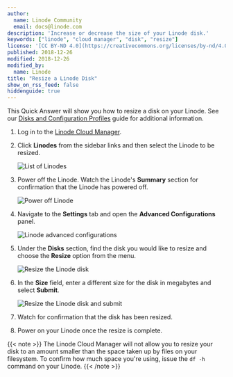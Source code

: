 ```yaml
---
author:
  name: Linode Community
  email: docs@linode.com
description: 'Increase or decrease the size of your Linode disk.'
keywords: ["linode", "cloud manager", "disk", "resize"]
license: '[CC BY-ND 4.0](https://creativecommons.org/licenses/by-nd/4.0)'
published: 2018-12-26
modified: 2018-12-26
modified_by:
  name: Linode
title: "Resize a Linode Disk"
show_on_rss_feed: false
hiddenguide: true
---
```

This Quick Answer will show you how to resize a disk on your Linode. See our [Disks and Configuration Profiles](/docs/platform/disk-images/disk-images-and-configuration-profiles/) guide for additional information.

1. Log in to the [Linode Cloud Manager](https://cloud.linode.com/).
1. Click **Linodes** from the sidebar links and then select the Linode to be resized.

    ![List of Linodes](linodes-list.png "List of all your Linodes")

1. Power off the Linode. Watch the Linode's **Summary** section for confirmation that the Linode has powered off.

    ![Power off Linode](power-off.png "Power off your Linode")
1. Navigate to the **Settings** tab and open the **Advanced Configurations** panel.

    ![Linode advanced configurations](advanced-configurations.png "Linode advanced configurations")
1. Under the **Disks** section, find the disk you would like to resize and choose the **Resize** option from the menu.

    ![Resize the Linode disk](resize-linode.png "Resize the Linode Disk")

1. In the **Size** field, enter a different size for the disk in megabytes and select **Submit**.

    ![Resize the Linode disk and submit](submit-linode-resize.png "Resize the Linode disk and submit")

1. Watch for confirmation that the disk has been resized.

1. Power on your Linode once the resize is complete.

{{< note >}}
The Linode Cloud Manager will not allow you to resize your disk to an amount smaller than the space taken up by files on your filesystem. To confirm how much space you're using, issue the `df -h` command on your Linode.
{{< /note >}}